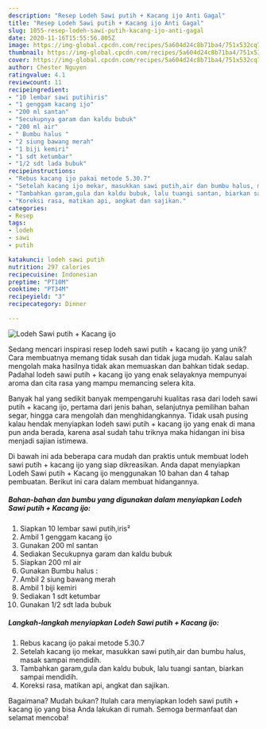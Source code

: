 ```yaml
---
description: "Resep Lodeh Sawi putih + Kacang ijo Anti Gagal"
title: "Resep Lodeh Sawi putih + Kacang ijo Anti Gagal"
slug: 1055-resep-lodeh-sawi-putih-kacang-ijo-anti-gagal
date: 2020-11-16T15:55:56.805Z
image: https://img-global.cpcdn.com/recipes/5a604d24c8b71ba4/751x532cq70/lodeh-sawi-putih-kacang-ijo-foto-resep-utama.jpg
thumbnail: https://img-global.cpcdn.com/recipes/5a604d24c8b71ba4/751x532cq70/lodeh-sawi-putih-kacang-ijo-foto-resep-utama.jpg
cover: https://img-global.cpcdn.com/recipes/5a604d24c8b71ba4/751x532cq70/lodeh-sawi-putih-kacang-ijo-foto-resep-utama.jpg
author: Chester Nguyen
ratingvalue: 4.1
reviewcount: 11
recipeingredient:
- "10 lembar sawi putihiris"
- "1 genggam kacang ijo"
- "200 ml santan"
- "Secukupnya garam dan kaldu bubuk"
- "200 ml air"
- " Bumbu halus "
- "2 siung bawang merah"
- "1 biji kemiri"
- "1 sdt ketumbar"
- "1/2 sdt lada bubuk"
recipeinstructions:
- "Rebus kacang ijo pakai metode 5.30.7"
- "Setelah kacang ijo mekar, masukkan sawi putih,air dan bumbu halus, masak sampai mendidih."
- "Tambahkan garam,gula dan kaldu bubuk, lalu tuangi santan, biarkan sampai mendidih."
- "Koreksi rasa, matikan api, angkat dan sajikan."
categories:
- Resep
tags:
- lodeh
- sawi
- putih

katakunci: lodeh sawi putih 
nutrition: 297 calories
recipecuisine: Indonesian
preptime: "PT10M"
cooktime: "PT34M"
recipeyield: "3"
recipecategory: Dinner

---
```



![Lodeh Sawi putih + Kacang ijo](https://img-global.cpcdn.com/recipes/5a604d24c8b71ba4/751x532cq70/lodeh-sawi-putih-kacang-ijo-foto-resep-utama.jpg)

Sedang mencari inspirasi resep lodeh sawi putih + kacang ijo yang unik? Cara membuatnya memang tidak susah dan tidak juga mudah. Kalau salah mengolah maka hasilnya tidak akan memuaskan dan bahkan tidak sedap. Padahal lodeh sawi putih + kacang ijo yang enak selayaknya mempunyai aroma dan cita rasa yang mampu memancing selera kita.

Banyak hal yang sedikit banyak mempengaruhi kualitas rasa dari lodeh sawi putih + kacang ijo, pertama dari jenis bahan, selanjutnya pemilihan bahan segar, hingga cara mengolah dan menghidangkannya. Tidak usah pusing kalau hendak menyiapkan lodeh sawi putih + kacang ijo yang enak di mana pun anda berada, karena asal sudah tahu triknya maka hidangan ini bisa menjadi sajian istimewa.




Di bawah ini ada beberapa cara mudah dan praktis untuk membuat lodeh sawi putih + kacang ijo yang siap dikreasikan. Anda dapat menyiapkan Lodeh Sawi putih + Kacang ijo menggunakan 10 bahan dan 4 tahap pembuatan. Berikut ini cara dalam membuat hidangannya.

<!--inarticleads1-->

##### Bahan-bahan dan bumbu yang digunakan dalam menyiapkan Lodeh Sawi putih + Kacang ijo:

1. Siapkan 10 lembar sawi putih,iris²
1. Ambil 1 genggam kacang ijo
1. Gunakan 200 ml santan
1. Sediakan Secukupnya garam dan kaldu bubuk
1. Siapkan 200 ml air
1. Gunakan  Bumbu halus :
1. Ambil 2 siung bawang merah
1. Ambil 1 biji kemiri
1. Sediakan 1 sdt ketumbar
1. Gunakan 1/2 sdt lada bubuk




<!--inarticleads2-->

##### Langkah-langkah menyiapkan Lodeh Sawi putih + Kacang ijo:

1. Rebus kacang ijo pakai metode 5.30.7
1. Setelah kacang ijo mekar, masukkan sawi putih,air dan bumbu halus, masak sampai mendidih.
1. Tambahkan garam,gula dan kaldu bubuk, lalu tuangi santan, biarkan sampai mendidih.
1. Koreksi rasa, matikan api, angkat dan sajikan.




Bagaimana? Mudah bukan? Itulah cara menyiapkan lodeh sawi putih + kacang ijo yang bisa Anda lakukan di rumah. Semoga bermanfaat dan selamat mencoba!
